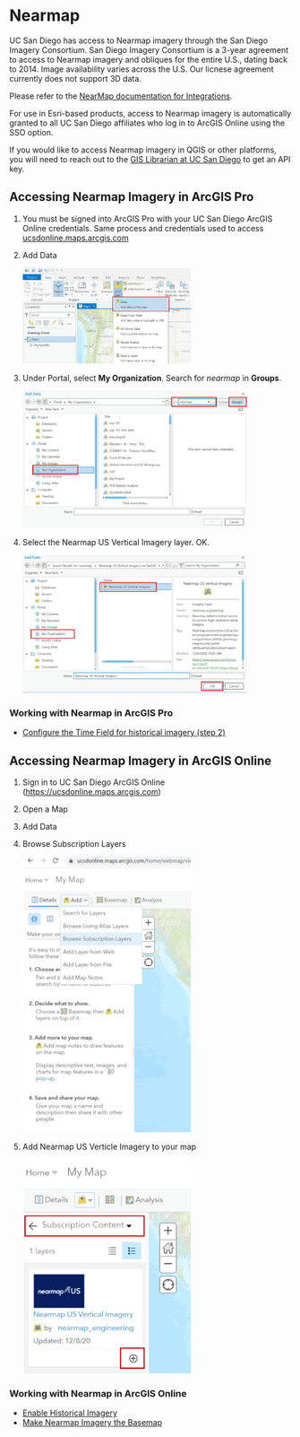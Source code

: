 # Nearmap
UC San Diego has access to Nearmap imagery through the San Diego Imagery Consortium. San Diego Imagery Consortium is a 3-year agreement to access to Nearmap imagery and obliques for the entire U.S., dating back to 2014. Image availability varies across the U.S. Our licnese agreement currently does not support 3D data.  

Please refer to the [NearMap documentation for Integrations](https://docs.nearmap.com/display/ND/INTEGRATIONS).

For use in Esri-based products, access to Nearmap imagery is automatically granted to all UC San Diego affiliates who log in to ArcGIS Online using the SSO option. 

If you would like to access Nearmap imagery in QGIS or other platforms, you will need to reach out to the [GIS Librarian at UC San Diego](https://ucsd.libguides.com/gis/gisucsd) to get an API key. 

## Accessing Nearmap Imagery in ArcGIS Pro
1. You must be signed into ArcGIS Pro with your UC San Diego ArcGIS Online credentials. Same process and credentials used to access [ucsdonline.maps.arcgis.com](https://ucsdonline.maps.arcgis.com)
1. Add Data

   <img src="../images/Pro_AddData.png"  width = 300>

1. Under Portal, select **My Organization**. Search for *nearmap* in **Groups**.

   <img src="../images/Pro_AddData_MyOrg_Groups_Nearmap.png"  width = 400>

1. Select the Nearmap US Vertical Imagery layer. OK.

   <img src="../images/Pro_AddData_Nearmap.png"  width = 400>

### Working with Nearmap in ArcGIS Pro
- [Configure the Time Field for historical imagery (step 2)](https://docs.nearmap.com/display/ND/Enable+Historical+Imagery+in+ArcGIS+Pro)


## Accessing Nearmap Imagery in ArcGIS Online
1. Sign in to UC San Diego ArcGIS Online (https://ucsdonline.maps.arcgis.com) 
1. Open a Map
1. Add Data
1. Browse Subscription Layers

   <img src="../images/AGO_addlayers.PNG"  width = 300>

1. Add Nearmap US Verticle Imagery to your map

    <img src="../images/AGO_AddNearMap.png"  width = 300>

### Working with Nearmap in ArcGIS Online 
- [Enable Historical Imagery](https://docs.nearmap.com/display/ND/Enable+Historical+Imagery+in+ArcGIS+Online)
- [Make Nearmap Imagery the Basemap](https://docs.nearmap.com/display/ND/Make+Nearmap+Imagery+the+Basemap)

